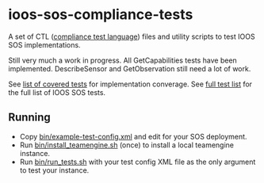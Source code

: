 # ioos-sos-compliance-tests

A set of CTL ([compliance test language](http://portal.opengeospatial.org/files/?artifact_id=33085)) files and utility scripts to test IOOS SOS implementations.

Still very much a work in progress. All GetCapabilities tests have been implemented. DescribeSensor and GetObservation still need a lot of work.

See [list of covered tests](covered_tests.txt) for implementation converage.
See [full test list](https://github.com/abirger/documentation-in-markdown/blob/master/testing/sos_test_list_github_notoc_summary.md) for the full list of IOOS SOS tests.

## Running

* Copy [bin/example-test-config.xml](bin/example-test-config.xml) and edit for your SOS deployment.
* Run [bin/install_teamengine.sh](bin/install_teamengine.sh) (once) to install a local teamengine instance.
* Run [bin/run_tests.sh](bin/run_tests.sh) with your test config XML file as the only argument to test your instance.
